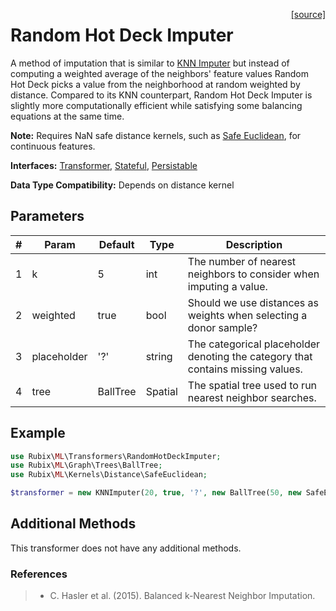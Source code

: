 <span style="float:right;"><a href="https://github.com/RubixML/RubixML/blob/master/src/Transformers/KNNImputer.php">[source]</a></span>

# Random Hot Deck Imputer
A method of imputation that is similar to [KNN Imputer](knn-imputer.md) but instead of computing a weighted average of the neighbors' feature values Random Hot Deck picks a value from the neighborhood at random weighted by distance. Compared to its KNN counterpart, Random Hot Deck Imputer is slightly more computationally efficient while satisfying some balancing equations at the same time.

**Note:** Requires NaN safe distance kernels, such as [Safe Euclidean](../kernels/distance/safe-euclidean.md), for continuous features.

**Interfaces:** [Transformer](api.md#transformers), [Stateful](api.md#stateful), [Persistable](../persistable.md)

**Data Type Compatibility:** Depends on distance kernel

## Parameters
| # | Param | Default | Type | Description |
|---|---|---|---|---|
| 1 | k | 5 | int | The number of nearest neighbors to consider when imputing a value. |
| 2 | weighted | true | bool | Should we use distances as weights when selecting a donor sample? |
| 3 | placeholder | '?' | string | The categorical placeholder denoting the category that contains missing values. |
| 4 | tree | BallTree | Spatial | The spatial tree used to run nearest neighbor searches. |

## Example
```php
use Rubix\ML\Transformers\RandomHotDeckImputer;
use Rubix\ML\Graph\Trees\BallTree;
use Rubix\ML\Kernels\Distance\SafeEuclidean;

$transformer = new KNNImputer(20, true, '?', new BallTree(50, new SafeEuclidean()));
```

## Additional Methods
This transformer does not have any additional methods.

### References
>- C. Hasler et al. (2015). Balanced k-Nearest Neighbor Imputation.